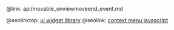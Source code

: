 @link: api/movable_onviewmoveend_event.md

@seolinktop: [ui widget library](https://webix.com)
@seolink: [context menu javascript](https://webix.com/widget/contextmenu/)